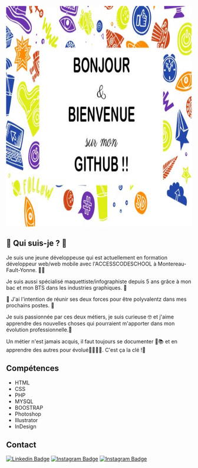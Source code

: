 <img src="https://github.com/celia77940/celia77940/blob/master/fond.jpg" alt="" height="600px" widht="700px">

## 👻 Qui suis-je ? 👻

Je suis une jeune développeuse qui est actuellement en formation développeur web/web mobile avec l'ACCESSCODESCHOOL à Montereau-Fault-Yonne. 👩‍💻

Je suis aussi spécialisé maquettiste/infographiste depuis 5 ans grâce à mon bac et mon BTS dans les industries graphiques. 🎨

💪 J'ai l'intention de réunir ses deux forces pour être polyvalentz dans mes prochains postes. 💪

Je suis passionnée par ces deux métiers, je suis curieuse 🤓 et j'aime apprendre des nouvelles choses qui pourraient m'apporter dans mon évolution professionnelle.🤩

Un métier n'est jamais acquis, il faut toujours se documenter 📄📚 et en apprendre des autres pour évolué🙋‍♂️🙋‍♀️. C'est ça la clé !🔑

##  Compétences 

- HTML
- CSS
- PHP
- MYSQL
- BOOSTRAP
- Photoshop
- Illustrator
- InDesign

## Contact

[![Linkedin Badge](https://img.shields.io/badge/linkedin-%230077B5.svg?&style=for-the-badge&logo=linkedin&logoColor=white)](https://www.linkedin.com/in/celia-rameau-7b238a18b/)
[![Instagram Badge](https://img.shields.io/badge/instagram-FE7A16?logo=instagram&logoColor=white&style=for-the-badge)](https://www.instagram.com/celia.rameau/)
[![Instagram Badge](http://img.shields.io/badge/Portfolio-red?logo=portfolio&logoColor=white&style=for-the-badge)](https://celiar.promo-48.codeur.online/Portfolio/index.html)

